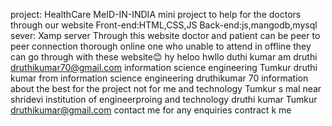 project: HealthCare MeID-IN-INDIA mini project
to help for the doctors through our website
Front-end:HTML,CSS,JS
Back-end:js,mangodb,mysql
sever: Xamp server
Through this website doctor and patient can be peer to peer connection thorough online
one who unable to attend in offline they can go through with these website😊
hy heloo hwllo duthi kumar
am druthi druthikumar70@gmail.com
information science engineering Tumkur 
druthi kumar from information science engineering  druthikumar 70 information about the best for the project not for me and technology Tumkur s mal near shridevi institution of engineerproing and technology 
druthi kumar Tumkur 
druthikumar@gmail.com contact me for any enquiries 
contract k me
